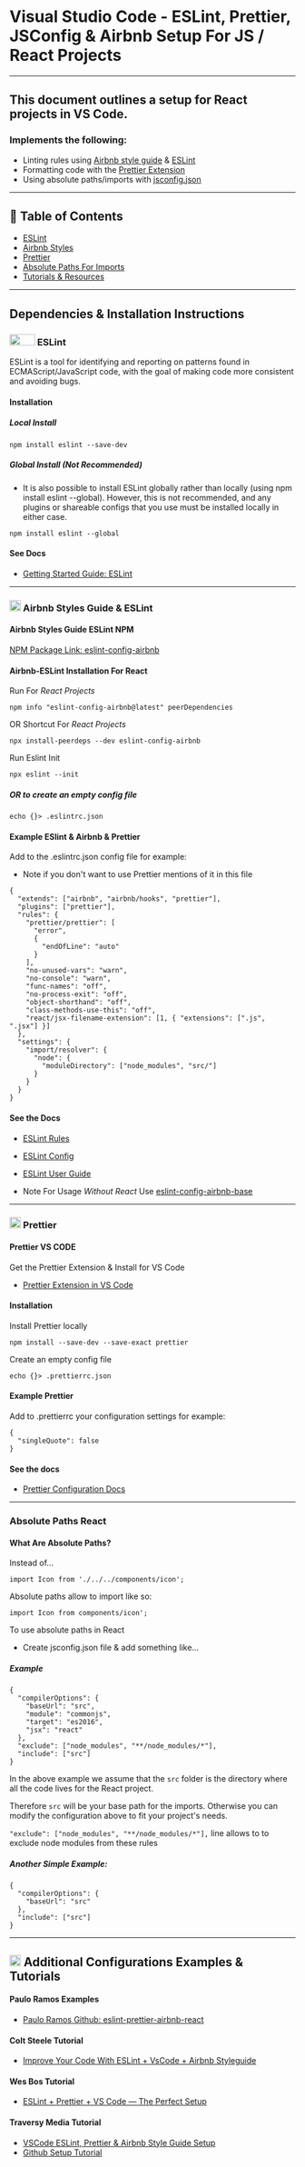 # Visual Studio Code - ESLint, Prettier, JSConfig & Airbnb Setup For JS / React Projects
---

## This document outlines a setup for React projects in VS Code. 

### Implements the following: 
- Linting rules using [Airbnb style guide](https://airbnb.io/javascript/react/) & [ESLint](https://eslint.org/)
- Formatting code with the [Prettier Extension](https://marketplace.visualstudio.com/items?itemName=esbenp.prettier-vscode)
- Using absolute paths/imports with [jsconfig.json](https://code.visualstudio.com/docs/languages/jsconfig)


---
## 📝 Table of Contents

- [ESLint](#eslint)
- [Airbnb Styles](#airbnb)
- [Prettier](#prettier)
- [Absolute Paths For Imports](#abs-paths)
- [Tutorials & Resources](#tutorials)

---

## Dependencies & Installation Instructions 


### <img src="https://d33wubrfki0l68.cloudfront.net/204482ca413433c80cd14fe369e2181dd97a2a40/092e2/assets/img/logo.svg" width="45" height="20">  ESLint <a name = "eslint"></a> 


ESLint is a tool for identifying and reporting on patterns found in ECMAScript/JavaScript code, with the goal of making code more consistent and avoiding bugs.

#### Installation
##### Local Install
```
npm install eslint --save-dev
```
##### Global Install (Not Recommended)
- It is also possible to install ESLint globally rather than locally (using npm install eslint --global). However, this is not recommended, and any plugins or shareable configs that you use must be installed locally in either case.
```
npm install eslint --global
```
#### See Docs
- [Getting Started Guide: ESLint](https://eslint.org/docs/user-guide/getting-started)

---

### <img src="https://news.airbnb.com/wp-content/themes/presser/resources/assets/favicon/favicon.ico" width="20" height="20">  Airbnb Styles Guide & ESLint <a name = "airbnb"></a>

#### Airbnb Styles Guide ESLint NPM
[NPM Package Link: eslint-config-airbnb](https://www.npmjs.com/package/eslint-config-airbnb)

#### Airbnb-ESLint Installation For React

Run For _React Projects_
```
npm info "eslint-config-airbnb@latest" peerDependencies
```

OR Shortcut For _React Projects_
```
npx install-peerdeps --dev eslint-config-airbnb
```
Run Eslint Init
```
npx eslint --init
```
##### _OR to create an empty config file_
```
echo {}> .eslintrc.json
```

#### Example ESlint & Airbnb & Prettier
Add to the .eslintrc.json config file for example:
- Note if you don't want to use Prettier mentions of it in this file  
```
{
  "extends": ["airbnb", "airbnb/hooks", "prettier"],
  "plugins": ["prettier"],
  "rules": {
    "prettier/prettier": [
      "error",
      {
        "endOfLine": "auto"
      }
    ],
    "no-unused-vars": "warn",
    "no-console": "warn",
    "func-names": "off",
    "no-process-exit": "off",
    "object-shorthand": "off",
    "class-methods-use-this": "off",
    "react/jsx-filename-extension": [1, { "extensions": [".js", ".jsx"] }]
  },
  "settings": {
    "import/resolver": {
      "node": {
        "moduleDirectory": ["node_modules", "src/"]
      }
    }
  }
}
```

#### See the Docs

- [ESLint Rules](https://eslint.org/docs/rules/)
  
- [ESLint Config](https://eslint.org/docs/user-guide/configuring/)

- [ESLint User Guide](https://eslint.org/docs/2.13.1/user-guide/configuring)

- Note For Usage *Without React* Use [eslint-config-airbnb-base](https://www.npmjs.com/package/eslint-config-airbnb-base)

---

### <img src="https://prettier.io/icon.png" width="20" height="20"> Prettier <a name = "prettier"></a>

#### Prettier VS CODE
Get the Prettier Extension & Install for VS Code
- [Prettier Extension in VS Code](https://marketplace.visualstudio.com/items?itemName=esbenp.prettier-vscode)


#### Installation
Install Prettier locally

```
npm install --save-dev --save-exact prettier
```
Create an empty config file
```
echo {}> .prettierrc.json
```
#### Example Prettier

Add to .prettierrc your configuration settings for example:
```
{
  "singleQuote": false
}
```

#### See the docs
- [Prettier Configuration Docs](https://prettier.io/docs/en/configuration.html)

---

### Absolute Paths React <a name ="abs-paths"></a>

#### What Are Absolute Paths?
Instead of...
```
import Icon from './../../components/icon';
```
Absolute paths allow to import like so:
```
import Icon from components/icon';
```

To use absolute paths in React
- Create jsconfig.json file & add something like...

##### Example

```
{
  "compilerOptions": {
    "baseUrl": "src",
    "module": "commonjs",
    "target": "es2016",
    "jsx": "react"
  },
  "exclude": ["node_modules", "**/node_modules/*"],
  "include": ["src"]
}
```
In the above example we assume that the `src` folder is the directory where all the code lives for the React project.

Therefore `src` will be your base path for the imports. Otherwise you can modify the configuration above to fit your project's needs.

`"exclude": ["node_modules", "**/node_modules/*"],` line allows to to exclude node modules from these rules

##### Another Simple Example:
```
{
  "compilerOptions": {
    "baseUrl": "src"
  },
  "include": ["src"]
}
```

---

## <img src="https://avatars.githubusercontent.com/u/366329?s=200&v=4" width="20" height="20"> Additional Configurations Examples & Tutorials <a name = "tutorials"></a>
#### Paulo Ramos Examples
- [Paulo Ramos Github: eslint-prettier-airbnb-react](https://github.com/paulolramos/eslint-prettier-airbnb-react)

#### Colt Steele Tutorial
- [Improve Your Code With ESLint + VsCode + Airbnb Styleguide](https://www.youtube.com/watch?v=mfGkKlMDfwQ&t=565s)


#### Wes Bos Tutorial
- [ESLint + Prettier + VS Code — The Perfect Setup
](https://www.youtube.com/watch?v=lHAeK8t94as)

#### Traversy Media Tutorial
- [VSCode ESLint, Prettier & Airbnb Style Guide Setup
](https://www.youtube.com/watch?v=SydnKbGc7W8)
- [Github Setup Tutorial](https://gist.github.com/bradtraversy/aab26d1e8983d9f8d79be1a9ca894ab4)


